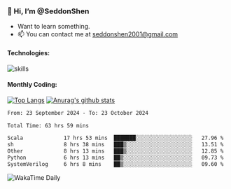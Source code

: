### 👋 Hi, I’m @SeddonShen
- Want to learn something.
- 📫 You can contact me at seddonshen2001@gmail.com

#### Technologies:

![skills](https://skillicons.dev/icons?i=scala,js,html,css,bootstrap,jquery,c,cpp,cloudflare,django,docker,flask,git,github,githubactions,linux,latex,mysql,nodejs,ps,php,pr,py,raspberrypi,redis,unreal,v,vscode,vue,bash)

#### Monthly Coding:
[![Top Langs](https://github-readme-stats.vercel.app/api/top-langs?username=seddonshen&show_icons=true&locale=en&layout=compact&hide=html&langs_count=8)](https://github.com/SeddonShen/)
[![Anurag's github stats](https://github-readme-stats.vercel.app/api?username=SeddonShen&count_private=true&show_icons=true)](https://github.com/anuraghazra/github-readme-stats)
<!--START_SECTION:waka-->

```txt
From: 23 September 2024 - To: 23 October 2024

Total Time: 63 hrs 59 mins

Scala             17 hrs 53 mins  ███████░░░░░░░░░░░░░░░░░░   27.96 %
sh                8 hrs 38 mins   ███▒░░░░░░░░░░░░░░░░░░░░░   13.51 %
Other             8 hrs 13 mins   ███▒░░░░░░░░░░░░░░░░░░░░░   12.85 %
Python            6 hrs 13 mins   ██▒░░░░░░░░░░░░░░░░░░░░░░   09.73 %
SystemVerilog     6 hrs 8 mins    ██▒░░░░░░░░░░░░░░░░░░░░░░   09.60 %
```

<!--END_SECTION:waka-->

![WakaTime Daily](https://wakatime.com/share/@seddon2001/61a7e342-5f12-4fea-bf92-1fac161e97d6.svg)
<!---
SeddonShen/SeddonShen is a ✨ special ✨ repository because its `README.md` (this file) appears on your GitHub profile.
You can click the Preview link to take a look at your changes.
--->
